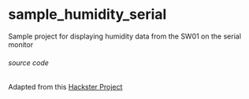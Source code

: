 # sample_humidity_serial
Sample project for displaying humidity data from the SW01 on the serial monitor

###### source code

Adapted from this [Hackster Project](https://www.hackster.io/Brittany_Bull/serial-humidity-monitor-7c30d5)
